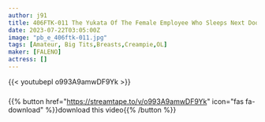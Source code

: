 ```yaml
---
author: j91
title: 406FTK-011 The Yukata Of The Female Employee Who Sleeps Next Door Is Exposed And Raw Milk Is Spilled! An Erotic Happening With A Colleague Employee Who Had To Stay In The Same Room At A Hot Spring Inn On A Company Trip! !
date: 2023-07-22T03:05:00Z
image: "pb_e_406ftk-011.jpg"
tags: [Amateur, Big Tits,Breasts,Creampie,OL]
maker: [FALENO]
actress: []
---
```



{{< youtubepl o993A9amwDF9Yk >}}
###

{{% button href="https://streamtape.to/v/o993A9amwDF9Yk" icon="fas fa-download" %}}download this video{{% /button %}}

